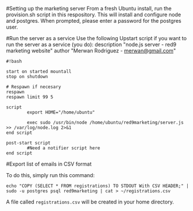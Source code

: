 #Setting up the marketing server 
From a fresh Ubuntu install, run the provision.sh script in this respository.  This will
install and configure node and postgres.  When prompted, please enter a password for the
postgres user.

#Run the server as a service
Use the following Upstart script if you want to run the server as a service (you do):
description "node.js server - red9 marketing website"
author "Merwan Rodriguez - merwan@gmail.com"


```
#!bash

start on started mountall
stop on shutdown

# Respawn if necesary
respawn
respawn limit 99 5

script
        export HOME="/home/ubuntu"

        exec sudo /usr/bin/node /home/ubuntu/red9marketing/server.js >> /var/log/node.log 2>&1
end script

post-start script
        #Need a notifier script here
end script

```


#Export list of emails in CSV format 

To do this, simply run this command:

`echo "COPY (SELECT * FROM registrations) TO STDOUT With CSV HEADER;" | sudo -u postgres psql red9marketing | cat > ~/registrations.csv`

A file called `registrations.csv` will be created in your home directory.